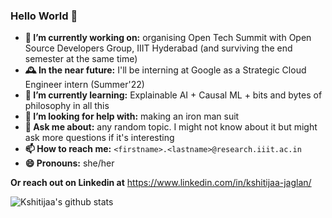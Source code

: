 ### Hello World 👋

<!--
	WOAH YOU BOT!!!!
	Hi bot!!!
-->

- **🔭 I’m currently working on:** organising Open Tech Summit with Open Source Developers Group, IIIT Hyderabad (and surviving the end semester at the same time)
- **🕰 In the near future:** I'll be interning at Google as a Strategic Cloud Engineer intern (Summer'22)
- **🌱 I’m currently learning:** Explainable AI + Causal ML + bits and bytes of philosophy in all this
- **🤔 I’m looking for help with:** making an iron man suit
- **💬 Ask me about:** any random topic. I might not know about it but might ask more questions if it's interesting
- **📫 How to reach me:** `<firstname>.<lastname>@research.iiit.ac.in`
- **😄 Pronouns:** she/her

**Or reach out on Linkedin at** https://www.linkedin.com/in/kshitijaa-jaglan/ 

![Kshitijaa's github stats](https://github-readme-stats.vercel.app/api?username=deutranium&show_icons=true&theme=algolia&count_private=true)
